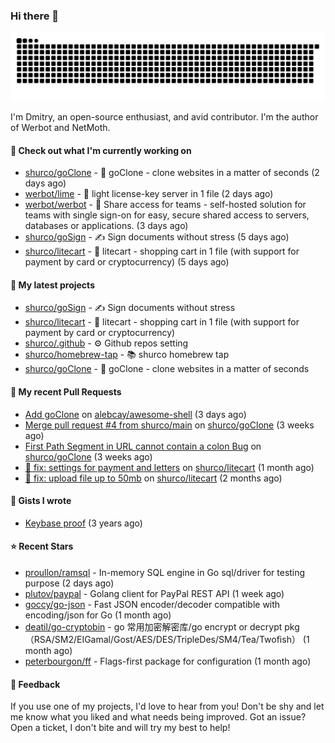 ### Hi there 👋

![](https://github.com/shurco/shurco/raw/output/github-contribution-grid-snake.svg)

I'm Dmitry, an open-source enthusiast, and avid contributor. I'm the author of Werbot and NetMoth. 

#### 👷 Check out what I'm currently working on

- [shurco/goClone](https://github.com/shurco/goClone) - 🌱 goClone - clone websites in a matter of seconds (2 days ago)
- [werbot/lime](https://github.com/werbot/lime) - 🍋 light license-key server in 1 file (2 days ago)
- [werbot/werbot](https://github.com/werbot/werbot) - 🔑 Share access for teams - self-hosted solution for teams with single sign-on for easy, secure shared access to servers, databases or applications. (3 days ago)
- [shurco/goSign](https://github.com/shurco/goSign) - ✍️ Sign documents without stress (5 days ago)
- [shurco/litecart](https://github.com/shurco/litecart) - 🛒 litecart - shopping cart in 1 file (with support for payment by card or cryptocurrency) (5 days ago)

#### 🌱 My latest projects

- [shurco/goSign](https://github.com/shurco/goSign) - ✍️ Sign documents without stress
- [shurco/litecart](https://github.com/shurco/litecart) - 🛒 litecart - shopping cart in 1 file (with support for payment by card or cryptocurrency)
- [shurco/.github](https://github.com/shurco/.github) - ⚙️ Github repos setting
- [shurco/homebrew-tap](https://github.com/shurco/homebrew-tap) - 📚 shurco homebrew tap
- [shurco/goClone](https://github.com/shurco/goClone) - 🌱 goClone - clone websites in a matter of seconds

#### 🔨 My recent Pull Requests

- [Add goClone](https://github.com/alebcay/awesome-shell/pull/513) on [alebcay/awesome-shell](https://github.com/alebcay/awesome-shell) (3 days ago)
- [Merge pull request #4 from shurco/main](https://github.com/shurco/goClone/pull/5) on [shurco/goClone](https://github.com/shurco/goClone) (3 weeks ago)
- [First Path Segment in URL cannot contain a colon Bug](https://github.com/shurco/goClone/pull/4) on [shurco/goClone](https://github.com/shurco/goClone) (3 weeks ago)
- [🐞 fix: settings for payment and letters](https://github.com/shurco/litecart/pull/89) on [shurco/litecart](https://github.com/shurco/litecart) (1 month ago)
- [🐞 fix: upload file up to 50mb](https://github.com/shurco/litecart/pull/82) on [shurco/litecart](https://github.com/shurco/litecart) (2 months ago)

#### 📓 Gists I wrote

- [Keybase proof](https://gist.github.com/959752bb9b046d792e71ca185f48d641) (3 years ago)

#### ⭐ Recent Stars

- [proullon/ramsql](https://github.com/proullon/ramsql) - In-memory SQL engine in Go sql/driver for testing purpose (2 days ago)
- [plutov/paypal](https://github.com/plutov/paypal) - Golang client for PayPal REST API (1 week ago)
- [goccy/go-json](https://github.com/goccy/go-json) - Fast JSON encoder/decoder compatible with encoding/json for Go (1 month ago)
- [deatil/go-cryptobin](https://github.com/deatil/go-cryptobin) - go 常用加密解密库/go encrypt or decrypt pkg（RSA/SM2/EIGamal/Gost/AES/DES/TripleDes/SM4/Tea/Twofish） (1 month ago)
- [peterbourgon/ff](https://github.com/peterbourgon/ff) - Flags-first package for configuration (1 month ago)

#### 💬 Feedback

If you use one of my projects, I'd love to hear from you! Don't be shy and let me know what you liked
and what needs being improved. Got an issue? Open a ticket, I don't bite and will try my best to help!
